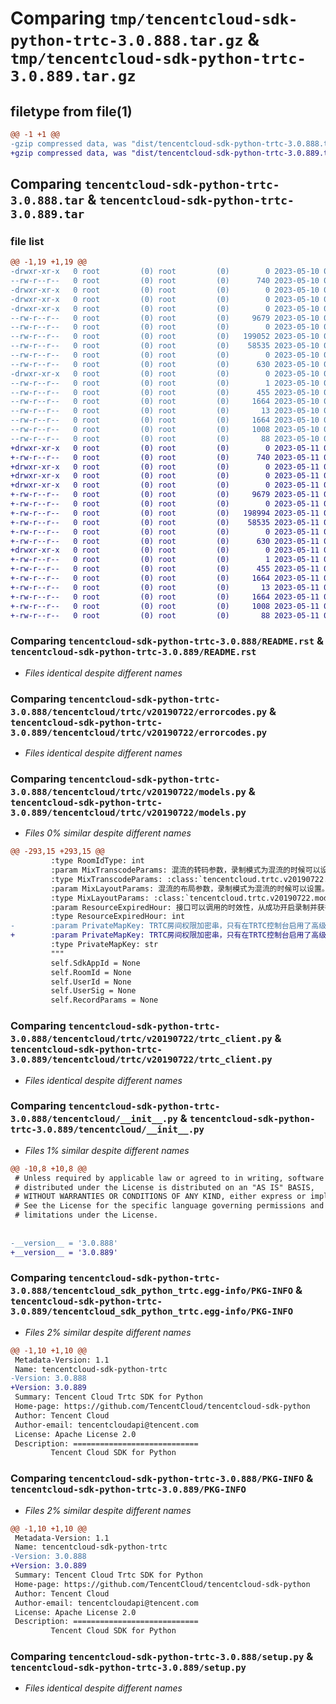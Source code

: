 # Comparing `tmp/tencentcloud-sdk-python-trtc-3.0.888.tar.gz` & `tmp/tencentcloud-sdk-python-trtc-3.0.889.tar.gz`

## filetype from file(1)

```diff
@@ -1 +1 @@
-gzip compressed data, was "dist/tencentcloud-sdk-python-trtc-3.0.888.tar", last modified: Wed May 10 02:58:32 2023, max compression
+gzip compressed data, was "dist/tencentcloud-sdk-python-trtc-3.0.889.tar", last modified: Thu May 11 03:27:17 2023, max compression
```

## Comparing `tencentcloud-sdk-python-trtc-3.0.888.tar` & `tencentcloud-sdk-python-trtc-3.0.889.tar`

### file list

```diff
@@ -1,19 +1,19 @@
-drwxr-xr-x   0 root         (0) root         (0)        0 2023-05-10 02:58:32.000000 tencentcloud-sdk-python-trtc-3.0.888/
--rw-r--r--   0 root         (0) root         (0)      740 2023-05-10 02:58:31.000000 tencentcloud-sdk-python-trtc-3.0.888/README.rst
-drwxr-xr-x   0 root         (0) root         (0)        0 2023-05-10 02:58:32.000000 tencentcloud-sdk-python-trtc-3.0.888/tencentcloud/
-drwxr-xr-x   0 root         (0) root         (0)        0 2023-05-10 02:58:32.000000 tencentcloud-sdk-python-trtc-3.0.888/tencentcloud/trtc/
-drwxr-xr-x   0 root         (0) root         (0)        0 2023-05-10 02:58:32.000000 tencentcloud-sdk-python-trtc-3.0.888/tencentcloud/trtc/v20190722/
--rw-r--r--   0 root         (0) root         (0)     9679 2023-05-10 02:58:31.000000 tencentcloud-sdk-python-trtc-3.0.888/tencentcloud/trtc/v20190722/errorcodes.py
--rw-r--r--   0 root         (0) root         (0)        0 2023-05-10 02:58:31.000000 tencentcloud-sdk-python-trtc-3.0.888/tencentcloud/trtc/v20190722/__init__.py
--rw-r--r--   0 root         (0) root         (0)   199052 2023-05-10 02:58:31.000000 tencentcloud-sdk-python-trtc-3.0.888/tencentcloud/trtc/v20190722/models.py
--rw-r--r--   0 root         (0) root         (0)    58535 2023-05-10 02:58:31.000000 tencentcloud-sdk-python-trtc-3.0.888/tencentcloud/trtc/v20190722/trtc_client.py
--rw-r--r--   0 root         (0) root         (0)        0 2023-05-10 02:58:31.000000 tencentcloud-sdk-python-trtc-3.0.888/tencentcloud/trtc/__init__.py
--rw-r--r--   0 root         (0) root         (0)      630 2023-05-10 02:58:31.000000 tencentcloud-sdk-python-trtc-3.0.888/tencentcloud/__init__.py
-drwxr-xr-x   0 root         (0) root         (0)        0 2023-05-10 02:58:32.000000 tencentcloud-sdk-python-trtc-3.0.888/tencentcloud_sdk_python_trtc.egg-info/
--rw-r--r--   0 root         (0) root         (0)        1 2023-05-10 02:58:32.000000 tencentcloud-sdk-python-trtc-3.0.888/tencentcloud_sdk_python_trtc.egg-info/dependency_links.txt
--rw-r--r--   0 root         (0) root         (0)      455 2023-05-10 02:58:32.000000 tencentcloud-sdk-python-trtc-3.0.888/tencentcloud_sdk_python_trtc.egg-info/SOURCES.txt
--rw-r--r--   0 root         (0) root         (0)     1664 2023-05-10 02:58:32.000000 tencentcloud-sdk-python-trtc-3.0.888/tencentcloud_sdk_python_trtc.egg-info/PKG-INFO
--rw-r--r--   0 root         (0) root         (0)       13 2023-05-10 02:58:32.000000 tencentcloud-sdk-python-trtc-3.0.888/tencentcloud_sdk_python_trtc.egg-info/top_level.txt
--rw-r--r--   0 root         (0) root         (0)     1664 2023-05-10 02:58:32.000000 tencentcloud-sdk-python-trtc-3.0.888/PKG-INFO
--rw-r--r--   0 root         (0) root         (0)     1008 2023-05-10 02:58:31.000000 tencentcloud-sdk-python-trtc-3.0.888/setup.py
--rw-r--r--   0 root         (0) root         (0)       88 2023-05-10 02:58:32.000000 tencentcloud-sdk-python-trtc-3.0.888/setup.cfg
+drwxr-xr-x   0 root         (0) root         (0)        0 2023-05-11 03:27:17.000000 tencentcloud-sdk-python-trtc-3.0.889/
+-rw-r--r--   0 root         (0) root         (0)      740 2023-05-11 03:27:17.000000 tencentcloud-sdk-python-trtc-3.0.889/README.rst
+drwxr-xr-x   0 root         (0) root         (0)        0 2023-05-11 03:27:17.000000 tencentcloud-sdk-python-trtc-3.0.889/tencentcloud/
+drwxr-xr-x   0 root         (0) root         (0)        0 2023-05-11 03:27:17.000000 tencentcloud-sdk-python-trtc-3.0.889/tencentcloud/trtc/
+drwxr-xr-x   0 root         (0) root         (0)        0 2023-05-11 03:27:17.000000 tencentcloud-sdk-python-trtc-3.0.889/tencentcloud/trtc/v20190722/
+-rw-r--r--   0 root         (0) root         (0)     9679 2023-05-11 03:27:17.000000 tencentcloud-sdk-python-trtc-3.0.889/tencentcloud/trtc/v20190722/errorcodes.py
+-rw-r--r--   0 root         (0) root         (0)        0 2023-05-11 03:27:17.000000 tencentcloud-sdk-python-trtc-3.0.889/tencentcloud/trtc/v20190722/__init__.py
+-rw-r--r--   0 root         (0) root         (0)   198994 2023-05-11 03:27:17.000000 tencentcloud-sdk-python-trtc-3.0.889/tencentcloud/trtc/v20190722/models.py
+-rw-r--r--   0 root         (0) root         (0)    58535 2023-05-11 03:27:17.000000 tencentcloud-sdk-python-trtc-3.0.889/tencentcloud/trtc/v20190722/trtc_client.py
+-rw-r--r--   0 root         (0) root         (0)        0 2023-05-11 03:27:17.000000 tencentcloud-sdk-python-trtc-3.0.889/tencentcloud/trtc/__init__.py
+-rw-r--r--   0 root         (0) root         (0)      630 2023-05-11 03:27:17.000000 tencentcloud-sdk-python-trtc-3.0.889/tencentcloud/__init__.py
+drwxr-xr-x   0 root         (0) root         (0)        0 2023-05-11 03:27:17.000000 tencentcloud-sdk-python-trtc-3.0.889/tencentcloud_sdk_python_trtc.egg-info/
+-rw-r--r--   0 root         (0) root         (0)        1 2023-05-11 03:27:17.000000 tencentcloud-sdk-python-trtc-3.0.889/tencentcloud_sdk_python_trtc.egg-info/dependency_links.txt
+-rw-r--r--   0 root         (0) root         (0)      455 2023-05-11 03:27:17.000000 tencentcloud-sdk-python-trtc-3.0.889/tencentcloud_sdk_python_trtc.egg-info/SOURCES.txt
+-rw-r--r--   0 root         (0) root         (0)     1664 2023-05-11 03:27:17.000000 tencentcloud-sdk-python-trtc-3.0.889/tencentcloud_sdk_python_trtc.egg-info/PKG-INFO
+-rw-r--r--   0 root         (0) root         (0)       13 2023-05-11 03:27:17.000000 tencentcloud-sdk-python-trtc-3.0.889/tencentcloud_sdk_python_trtc.egg-info/top_level.txt
+-rw-r--r--   0 root         (0) root         (0)     1664 2023-05-11 03:27:17.000000 tencentcloud-sdk-python-trtc-3.0.889/PKG-INFO
+-rw-r--r--   0 root         (0) root         (0)     1008 2023-05-11 03:27:17.000000 tencentcloud-sdk-python-trtc-3.0.889/setup.py
+-rw-r--r--   0 root         (0) root         (0)       88 2023-05-11 03:27:17.000000 tencentcloud-sdk-python-trtc-3.0.889/setup.cfg
```

### Comparing `tencentcloud-sdk-python-trtc-3.0.888/README.rst` & `tencentcloud-sdk-python-trtc-3.0.889/README.rst`

 * *Files identical despite different names*

### Comparing `tencentcloud-sdk-python-trtc-3.0.888/tencentcloud/trtc/v20190722/errorcodes.py` & `tencentcloud-sdk-python-trtc-3.0.889/tencentcloud/trtc/v20190722/errorcodes.py`

 * *Files identical despite different names*

### Comparing `tencentcloud-sdk-python-trtc-3.0.888/tencentcloud/trtc/v20190722/models.py` & `tencentcloud-sdk-python-trtc-3.0.889/tencentcloud/trtc/v20190722/models.py`

 * *Files 0% similar despite different names*

```diff
@@ -293,15 +293,15 @@
         :type RoomIdType: int
         :param MixTranscodeParams: 混流的转码参数，录制模式为混流的时候可以设置。
         :type MixTranscodeParams: :class:`tencentcloud.trtc.v20190722.models.MixTranscodeParams`
         :param MixLayoutParams: 混流的布局参数，录制模式为混流的时候可以设置。
         :type MixLayoutParams: :class:`tencentcloud.trtc.v20190722.models.MixLayoutParams`
         :param ResourceExpiredHour: 接口可以调用的时效性，从成功开启录制并获得任务ID后开始计算，超时后无法调用查询、更新和停止等接口，但是录制任务不会停止。 参数的单位是小时，默认72小时（3天），最大可设置720小时（30天），最小设置6小时。举例说明：如果不设置该参数，那么开始录制成功后，查询、更新和停止录制的调用时效为72个小时。
         :type ResourceExpiredHour: int
-        :param PrivateMapKey: TRTC房间权限加密串，只有在TRTC控制台启用了高级权限控制的时候需要携带，在TRTC控制台如果开启高级权限控制后，TRTC 的后台服务系统会校验一个叫做 [PrivateMapKey]（https://cloud.tencent.com/document/product/647/32240） 的“权限票据”，权限票据中包含了一个加密后的 RoomId 和一个加密后的“权限位列表”。由于 PrivateMapKey 中包含 RoomId，所以只提供了 UserSig 没有提供 PrivateMapKey 时，并不能进入指定的房间。
+        :param PrivateMapKey: TRTC房间权限加密串，只有在TRTC控制台启用了高级权限控制的时候需要携带，在TRTC控制台如果开启高级权限控制后，TRTC 的后台服务系统会校验一个叫做 [PrivateMapKey] 的“权限票据”，权限票据中包含了一个加密后的 RoomId 和一个加密后的“权限位列表”。由于 PrivateMapKey 中包含 RoomId，所以只提供了 UserSig 没有提供 PrivateMapKey 时，并不能进入指定的房间。
         :type PrivateMapKey: str
         """
         self.SdkAppId = None
         self.RoomId = None
         self.UserId = None
         self.UserSig = None
         self.RecordParams = None
```

### Comparing `tencentcloud-sdk-python-trtc-3.0.888/tencentcloud/trtc/v20190722/trtc_client.py` & `tencentcloud-sdk-python-trtc-3.0.889/tencentcloud/trtc/v20190722/trtc_client.py`

 * *Files identical despite different names*

### Comparing `tencentcloud-sdk-python-trtc-3.0.888/tencentcloud/__init__.py` & `tencentcloud-sdk-python-trtc-3.0.889/tencentcloud/__init__.py`

 * *Files 1% similar despite different names*

```diff
@@ -10,8 +10,8 @@
 # Unless required by applicable law or agreed to in writing, software
 # distributed under the License is distributed on an "AS IS" BASIS,
 # WITHOUT WARRANTIES OR CONDITIONS OF ANY KIND, either express or implied.
 # See the License for the specific language governing permissions and
 # limitations under the License.
 
 
-__version__ = '3.0.888'
+__version__ = '3.0.889'
```

### Comparing `tencentcloud-sdk-python-trtc-3.0.888/tencentcloud_sdk_python_trtc.egg-info/PKG-INFO` & `tencentcloud-sdk-python-trtc-3.0.889/tencentcloud_sdk_python_trtc.egg-info/PKG-INFO`

 * *Files 2% similar despite different names*

```diff
@@ -1,10 +1,10 @@
 Metadata-Version: 1.1
 Name: tencentcloud-sdk-python-trtc
-Version: 3.0.888
+Version: 3.0.889
 Summary: Tencent Cloud Trtc SDK for Python
 Home-page: https://github.com/TencentCloud/tencentcloud-sdk-python
 Author: Tencent Cloud
 Author-email: tencentcloudapi@tencent.com
 License: Apache License 2.0
 Description: ============================
         Tencent Cloud SDK for Python
```

### Comparing `tencentcloud-sdk-python-trtc-3.0.888/PKG-INFO` & `tencentcloud-sdk-python-trtc-3.0.889/PKG-INFO`

 * *Files 2% similar despite different names*

```diff
@@ -1,10 +1,10 @@
 Metadata-Version: 1.1
 Name: tencentcloud-sdk-python-trtc
-Version: 3.0.888
+Version: 3.0.889
 Summary: Tencent Cloud Trtc SDK for Python
 Home-page: https://github.com/TencentCloud/tencentcloud-sdk-python
 Author: Tencent Cloud
 Author-email: tencentcloudapi@tencent.com
 License: Apache License 2.0
 Description: ============================
         Tencent Cloud SDK for Python
```

### Comparing `tencentcloud-sdk-python-trtc-3.0.888/setup.py` & `tencentcloud-sdk-python-trtc-3.0.889/setup.py`

 * *Files identical despite different names*

